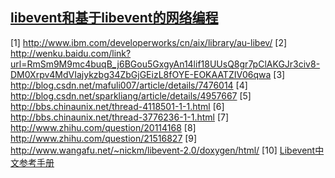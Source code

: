 ## [libevent和基于libevent的网络编程](https://www.cnblogs.com/nearmeng/p/4043548.html)
[1] http://www.ibm.com/developerworks/cn/aix/library/au-libev/
[2] http://wenku.baidu.com/link?url=RmSm9M9mc4buqB_j6BGou5GxgyAn14lif18UUsQ8gr7pClAKGJr3civ8-DM0Xrpv4MdVIajykzbg34ZbGjGEizL8fOYE-EOKAATZIV06qwa
[3] http://blog.csdn.net/mafuli007/article/details/7476014
[4] http://blog.csdn.net/sparkliang/article/details/4957667
[5] http://bbs.chinaunix.net/thread-4118501-1-1.html
[6] http://bbs.chinaunix.net/thread-3776236-1-1.html
[7] http://www.zhihu.com/question/20114168
[8] http://www.zhihu.com/question/21516827
[9] http://www.wangafu.net/~nickm/libevent-2.0/doxygen/html/
[10] [Libevent中文参考手册](https://dl.dropboxusercontent.com/u/3471930/Blog/libevent%E4%B8%AD%E6%96%87%E5%8F%82%E8%80%83%E6%89%8B%E5%86%8C.pdf)
